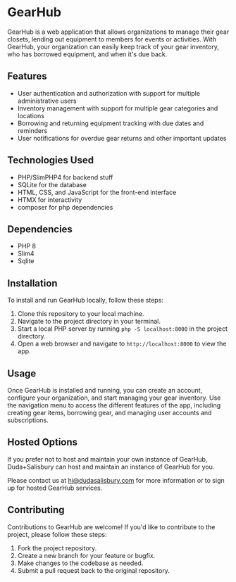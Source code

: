 # GearHub

GearHub is a web application that allows organizations to manage their gear closets, lending out equipment to members for events or activities. With GearHub, your organization can easily keep track of your gear inventory, who has borrowed equipment, and when it's due back.

## Features

- User authentication and authorization with support for multiple administrative users
- Inventory management with support for multiple gear categories and locations
- Borrowing and returning equipment tracking with due dates and reminders
- User notifications for overdue gear returns and other important updates

## Technologies Used

- PHP/SlimPHP4 for backend stuff
- SQLite for the database
- HTML, CSS, and JavaScript for the front-end interface
- HTMX for interactivity
- composer for php dependencies

## Dependencies
- PHP 8
- Slim4
- Sqlite

## Installation

To install and run GearHub locally, follow these steps:

1. Clone this repository to your local machine.
2. Navigate to the project directory in your terminal.
3. Start a local PHP server by running `php -S localhost:8000` in the project directory.
5. Open a web browser and navigate to `http://localhost:8000` to view the app.

## Usage

Once GearHub is installed and running, you can create an account, configure your organization, and start managing your gear inventory. Use the navigation menu to access the different features of the app, including creating gear items, borrowing gear, and managing user accounts and subscriptions.

## Hosted Options

If you prefer not to host and maintain your own instance of GearHub, Duda+Salisbury can host and maintain an instance of GearHub for you.

Please contact us at hi@dudasalisbury.com for more information or to sign up for hosted GearHub services.

## Contributing

Contributions to GearHub are welcome! If you'd like to contribute to the project, please follow these steps:

1. Fork the project repository.
2. Create a new branch for your feature or bugfix.
3. Make changes to the codebase as needed.
4. Submit a pull request back to the original repository.



